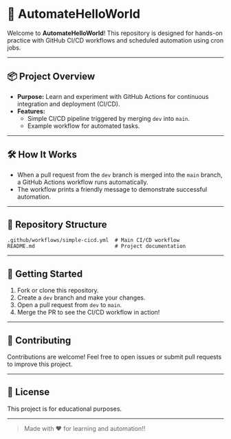 # 🚀 AutomateHelloWorld

Welcome to **AutomateHelloWorld**! This repository is designed for hands-on practice with GitHub CI/CD workflows and scheduled automation using cron jobs.

---

## 📦 Project Overview
- **Purpose:** Learn and experiment with GitHub Actions for continuous integration and deployment (CI/CD).
- **Features:**
  - Simple CI/CD pipeline triggered by merging `dev` into `main`.
  - Example workflow for automated tasks.

---

## 🛠️ How It Works
- When a pull request from the `dev` branch is merged into the `main` branch, a GitHub Actions workflow runs automatically.
- The workflow prints a friendly message to demonstrate successful automation.

---

## 📂 Repository Structure
```
.github/workflows/simple-cicd.yml  # Main CI/CD workflow
README.md                          # Project documentation
```

---

## 🚦 Getting Started
1. Fork or clone this repository.
2. Create a `dev` branch and make your changes.
3. Open a pull request from `dev` to `main`.
4. Merge the PR to see the CI/CD workflow in action!

---

## 🤝 Contributing
Contributions are welcome! Feel free to open issues or submit pull requests to improve this project.

---

## 📄 License
This project is for educational purposes.

---

> Made with ❤️ for learning and automation!!
